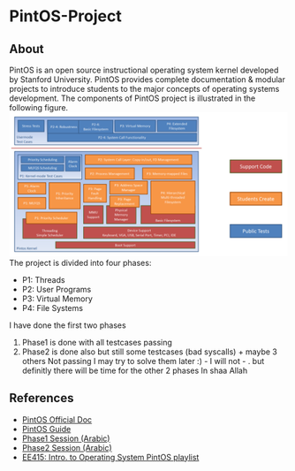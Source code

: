 # PintOS-Project
## About
PintOS is an open source instructional operating system kernel developed by Stanford University. PintOS provides complete documentation & modular projects to introduce students to the major concepts of operating systems development. The components of PintOS project is illustrated in the following figure.
![pintos_components](pintos_components.png)
The project is divided into four phases:
- P1: Threads
- P2: User Programs
- P3: Virtual Memory
- P4: File Systems

I have done the first two phases 
1. Phase1 is done with all testcases passing
2. Phase2 is done also but still some testcases (bad syscalls) + maybe 3 others Not passing
   I may try to solve them later :) - I will not - .
   but definitly there will be time for the other 2 phases In shaa Allah





## References 
- [PintOS Official Doc](https://web.stanford.edu/class/cs140/projects/pintos/pintos.pdf)
- [PintOS Guide](https://static1.squarespace.com/static/5b18aa0955b02c1de94e4412/t/5b85fad2f950b7b16b7a2ed6/1535507195196/Pintos+Guide)
- [Phase1 Session (Arabic)](https://youtu.be/RLx_0nnEjaM?si=h-63VZMMNYGi1sS6) 
- [Phase2 Session (Arabic)](https://youtu.be/bFUmvVgmbOs?si=Jgb4LJU5MhDHL0Q_) 
- [EE415: Intro. to Operating System PintOS playlist](https://youtube.com/playlist?list=PLmQBKYly8OsWiRYGn1wvjwAdbuNWOBJNf&si=cQYS2AKQgEGaQ59_)
